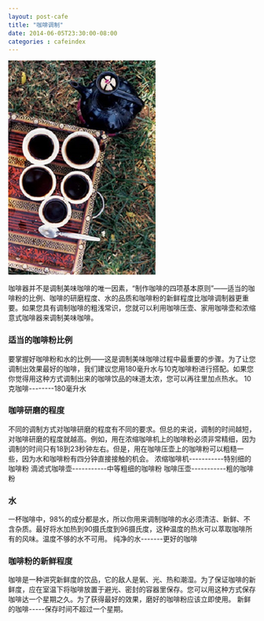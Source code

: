 ```yaml
---
layout: post-cafe
title: "咖啡调制"
date: 2014-06-05T23:30:00-08:00
categories : cafeindex
---
```

![](</images/2014/coffee-make-01.jpg>)


咖啡器并不是调制美味咖啡的唯一因素，“制作咖啡的四项基本原则”——适当的咖啡粉的比例、咖啡的研磨程度、水的品质和咖啡粉的新鲜程度比咖啡调制器更重要。如果您具有调制咖啡的粗浅常识，您就可以利用咖啡压壶、家用咖啡壶和浓缩意式咖啡器来调制美味咖啡。

### 适当的咖啡粉比例

要掌握好咖啡粉和水的比例——这是调制美味咖啡过程中最重要的步骤。为了让您调制出效果最好的咖啡，我们建议您用180毫升水与10克咖啡粉进行搭配。如果您你觉得用这种方式调制出来的咖啡饮品的味道太浓，您可以再往里加点热水。
10克咖啡--------180毫升水

### 咖啡研磨的程度

不同的调制方式对咖啡研磨的程度有不同的要求。但总的来说，调制的时间越短，对咖啡研磨的程度就越高。例如，用在浓缩咖啡机上的咖啡粉必须非常精细，因为调制的时间只有18到23秒钟左右。但是，用在咖啡压壶上的咖啡粉可以粗糙一些，因为水和咖啡粉有四分钟直接接触的机会。
浓缩咖啡机-----------特别细的咖啡粉  滴滤式咖啡壶-----------中等粗细的咖啡粉  咖啡压壶-----------粗的咖啡粉

### 水

一杯咖啡中，98%的成分都是水，所以你用来调制咖啡的水必须清洁、新鲜、不含杂质。最好将水加热到90摄氏度到96摄氏度，这种温度的热水可以萃取咖啡所有的风味。温度不够的水不可用。
纯净的水-------更好的咖啡

### 咖啡粉的新鲜程度

咖啡是一种讲究新鲜度的饮品，它的敌人是氧、光、热和潮湿。为了保证咖啡的新鲜度，应在室温下将咖啡放置于避光、密封的容器里保存。您可以用这种方式保存咖啡达一个星期之久。为了获得最好的效果，磨好的咖啡粉应该立即使用。
新鲜的咖啡-----保存时间不超过一个星期。
